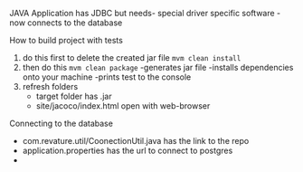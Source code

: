 
JAVA Application has JDBC but needs- special driver specific software - now connects to the database


How to build project with tests

1. do this first to delete the created jar file
  `mvm clean install`
2. then do this
  `mvm clean package`
   -generates jar file
   -installs dependencies onto your machine
   -prints test to the console
3. refresh folders
	- target folder has .jar
	- site/jacoco/index.html
		open with web-browser

Connecting to the database
- com.revature.util/CoonectionUtil.java has the link to the repo
- application.properties has the url to connect to postgres
- 
